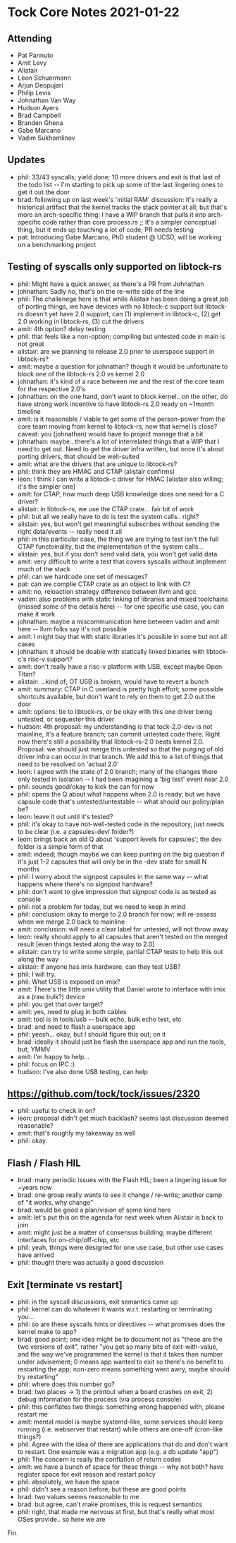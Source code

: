 # Tock Core Notes 2021-01-22

## Attending
 * Pat Pannuto
 * Amit Levy
 * Alistair
 * Leon Schuermann
 * Arjun Deopujari
 * Philip Levis
 * Johnathan Van Way
 * Hudson Ayers
 * Brad Campbell
 * Branden Ghena
 * Gabe Marcano
 * Vadim Sukhomlinov

## Updates 
 - phil: 33/43 syscalls; yield done; 10 more drivers and exit is that last of the todo list -- I'm starting to pick up some of the last lingering ones to get it out the door
 - brad: following up on last week's 'initial RAM' discussion: it's really a historical artifact that the kernel tracks the stack pointer at all; but that's more an arch-specific thing; I have a WIP branch that pulls it into arch-specific code rather than core process.rs ;; It's a simpler conceptual thing, but it ends up touching a lot of code; PR needs testing
  - pat: Introducing Gabe Marcano, PhD student @ UCSD, will be working on a benchmarking project
  
## Testing of syscalls only supported on libtock-rs
 - phil: Might have a quick answer, as there's a PR from Johnathan
 - johnathan: Sadly no, that's on the re-write side of the line
 - phil: The challenege here is that while Alistair has been doing a great job of porting things, we have devices with no libtock-c support but libtock-rs doesn't yet have 2.0 support, can (1) implement in libtock-c, (2) get 2.0 working in libtock-rs, (3) cut the drivers
 - amit: 4th option? delay testing
 - phil: that feels like a non-option; compiling but untested code in main is not great
 - alistair: are we planning to release 2.0 prior to userspace support in libtock-rs?
 - amit: maybe a question for johnathan? though it would be unfortunate to block one of the libtock-rs 2.0 vs kernel 2.0
 - johnathan: it's kind of a race between me and the rest of the core team for the respective 2.0's
 - johnathan: on the one hand, don't want to block kernel.. on the other, do have strong work incentive to have libtock-rs 2.0 ready on ~1month timeline
 - amit: is it reasonable / viable to get some of the person-power from the core team moving from kernel to libtock-rs, now that kernel is close? caveat: you (johnathan) would have to project manage that a bit
 - johnathan: maybe.. there's a lot of interrelated things that a WIP that I need to get out. Need to get the driver infra written, but once it's about porting drivers, that should be well-suited
 - amit: what are the drivers that are unique to libtock-rs?
 - phil: think they are HMAC and CTAP (alistair confirms)
 - leon: I think I can write a libtock-c driver for HMAC [alistair also willing; it's the simpler one]
 - amit: for CTAP, how much deep USB knowledge does one need for a C driver?
 - alistair: in libtock-rs, we use the CTAP crate... fair bit of work
 - phil: but all we really have to do is test the system calls.. right?
 - alistair: yes, but won't get meaningful subscribes without sending the right data/events -- really need it all
 - phil: in this particular case, the thing we are trying to test isn't the full CTAP functoinality, but the implementation of the system calls...
 - alistair: yes, but if you don't send valid data, you won't get valid data
 - amit: very difficult to write a test that covers syscalls without implement much of the stack
 - phil: can we hardcode one set of messages?
 - pat: can we complie CTAP crate as an object to link with C?
 - amit: no, reloaction strategy difference between llvm and gcc
 - vadim: also problems with static linking of libraries and mixed toolchains (missed some of the details here) -- for one specific use case, you can make it work
 - johnathan: maybe a miscommunication here between vadim and amit here -- llvm folks say it's not possible
 - amit: I might buy that with static libraries it's possible in some but not all cases
 - johnathan: it should be doable with statically linked binaries with libtock-c's risc-v support?
 - amit: don't really have a risc-v platform with USB, except maybe Open Titan?
 - alistair: ...kind of; OT USB is broken, would have to revert a bunch
 - amit: summary: CTAP in C userland is pretty high effort; some possible shortcuts available, but don't want to rely on them to get 2.0 out the door
 - amit: options: tie to libtock-rs, or be okay with this one driver being untested, or sequester this driver
 - hudson: 4th proposal: my understanding is that tock-2.0-dev is not mainline, it's a feature branch; can commit untested code there. Right now there's still a possibility that libtock-rs-2.0 beats kernel 2.0. Proposal: we should just merge this untested so that the purging of old driver infra can occur in that branch. We add this to a list of things that need to be resolved on 'actual 2.0'
 - leon: I agree with the state of 2.0 branch; many of the changes there only tested in isolation -- I had been imagining a 'big test' event near 2.0
 - phil: sounds good/okay to kick the can for now
 - phil: opens the Q about what happens when 2.0 is ready, but we have capsule code that's untested/untestable -- what should our policy/plan be?
 - leon: leave it out until it's tested?
 - phil: it's okay to have not-well-tested code in the repository, just needs to be clear (i.e. a capsules-dev/ folder?)
 - leon: brings back an old Q about 'support levels for capsules'; the dev folder is a simple form of that
 - amit: indeed; though maybe we can keep punting on the big question if it's just 1-2 capsules that will only be in the -dev state for small N months
 - phil: I worry about the signpost capsules in the same way -- what happens where there's no signpost hardware?
 - phil: don't want to give impression that signpost code is as tested as console
 - phil: not a problem for today, but we need to keep in mind
 - phil: conclusion: okay to merge to 2.0 branch for now; will re-assess when we merge 2.0 back to mainline
 - amit: conclusion: will need a clear label for untested, will not throw away
 - leon: really should apply to all capsules that aren't tested on the merged result [even things tested along the way to 2.0]
 - alistair: can try to write some simple, partial CTAP tests to help this out along the way
 - alistair: if anyone has imix hardware, can they test USB?
 - phil: I will try.
 - phil: What USB is exposed on imix?
 - amit: There's the little unix utility that Daniel wrote to interface with imix as a (raw bulk?) device
 - phil: you get that over target?
 - amit: yes, need to plug in both cables
 - amit: tool is in tools/usb -- bulk echo, bulk echo test, etc
 - brad: and need to flash a userspace app
 - phil: yeesh... okay, but I should figure this out; on it
 - brad: ideally it should just be flash the userspace app and run the tools, but, YMMV
 - amit: I'm happy to help...
 - phil: focus on IPC :)
 - hudson: I've also done USB testing, can help

## https://github.com/tock/tock/issues/2320
 - phil: useful to check in on?
 - leon: proposal didn't get much backlash? seems last discussion deemed reasonable?
 - amit: that's roughly my takeaway as well
 - phil: okay.

## Flash / Flash HIL
 - brad: many periodic issues with the Flash HIL; been a lingering issue for ~years now
 - brad: one group really wants to see it change / re-write; another camp of "it works, why change"
 - brad: would be good a plan/vision of some kind here
 - amit: let's put this on the agenda for next week when Alistair is back to join
 - amit: might just be a matter of consensus building; maybe different interfaces for on-chip/off-chip, etc
 - phil: yeah, things were designed for one use case, but other use cases have arrived
 - phil: thought there was actually a good discussion

## Exit [terminate vs restart]
 - phil: in the syscall discussions, exit semantics came up
 - phil: kernel can do whatever it wants w.r.t. restarting or terminating you...
 - phil: so are these syscalls hints or directives -- what promises does the kernel make to app?
 - brad: good point; one idea might be to document not as "these are the two versions of exit", rather "you get so many bits of exit-with-value, and the way we've programmed the kernel is that it takes than number under advisement; 0 means app wanted to exit so there's no benefit to restarting the app; non-zero means something went awry, maybe should try restarting"
 - phil: where does this number go?
 - brad: two places -> 1) the printout when a board crashes on exit, 2) debug information for the process (via process console)
 - phil: this conflates two things: something wrong happened with, please restart me
 - amit: mental model is maybe systemd-like, some services should keep running (i.e. webserver that restart) while others are one-off (cron-like things?)
 - phil: Agree with the idea of there are applications that do and don't want to restart. One example was a migration app (e.g. a db update "app")
 - phil: The concern is really the conflation of return codes
 - amit: we have a bunch of space for these things -- why not both? have register space for exit reason and restart policy
 - phil: absolutely, we have the space
 - phil: didn't see a reason before, but these are good points
 - brad: two values seems reasonable to me
 - brad: but agree, can't make promises, this is request semantics
 - phil: right, that made me nervous at first, but that's really what most OSes provide.. so here we are

Fin.
